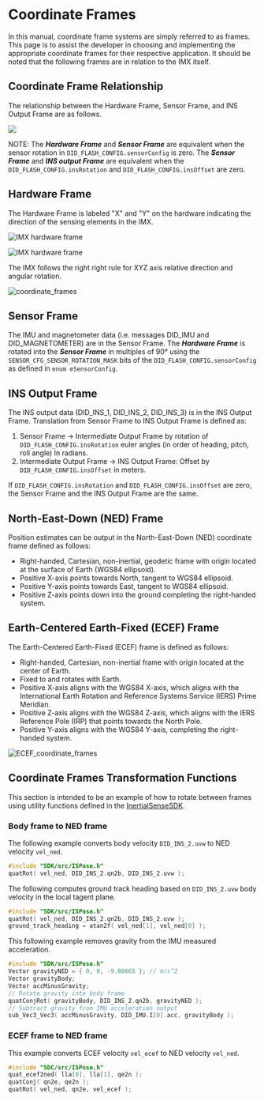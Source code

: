 # Coordinate Frames
In this manual, coordinate frame systems are simply referred to as frames. This page is to assist the developer in choosing and implementing the appropriate coordinate frames for their respective application. It should be noted that the following frames are in relation to the IMX itself.

## Coordinate Frame Relationship

The relationship between the Hardware Frame, Sensor Frame, and INS Output Frame are as follows.  

![](../images/coordinate_frame_relationship.svg)

NOTE: The ***Hardware Frame*** and ***Sensor Frame*** are equivalent when the sensor rotation in `DID_FLASH_CONFIG.sensorConfig` is zero.  The ***Sensor Frame*** and ***INS output Frame*** are equivalent when the `DID_FLASH_CONFIG.insRotation` and `DID_FLASH_CONFIG.insOffset` are zero.  

## Hardware Frame

The Hardware Frame is labeled "X" and "Y" on the hardware indicating the direction of the sensing elements in the IMX.  

![IMX hardware frame](../images/IMX_5.0_800w_hw_frame.jpg)

![IMX hardware frame](../images/RUG-3.0-G2_hw_frame.png)

The IMX follows the right right rule for XYZ axis relative direction and angular rotation.

![coordinate_frames](../images/coordinate_frames.png)

## Sensor Frame

The IMU and magnetometer data (i.e. messages DID_IMU and DID_MAGNETOMETER) are in the Sensor Frame.  The ***Hardware Frame*** is rotated into the ***Sensor Frame*** in multiples of 90° using the `SENSOR_CFG_SENSOR_ROTATION_MASK` bits of the `DID_FLASH_CONFIG.sensorConfig` as defined in `enum eSensorConfig`.   

## INS Output Frame

The INS output data (DID_INS_1, DID_INS_2, DID_INS_3) is in the INS Output Frame. Translation from Sensor
Frame to INS Output Frame is defined as:

 1. Sensor Frame → Intermediate Output Frame by rotation of `DID_FLASH_CONFIG.insRotation` euler angles (in order of heading, pitch, roll angle) In radians.
 2. Intermediate Output Frame → INS Output Frame: Offset by `DID_FLASH_CONFIG.insOffset` in meters.

If `DID_FLASH_CONFIG.insRotation` and `DID_FLASH_CONFIG.insOffset` are zero, the Sensor Frame and the INS Output Frame are the same.

## North-East-Down (NED) Frame
Position estimates can be output in the North-East-Down (NED) coordinate frame defined as follows:

  * Right-handed, Cartesian, non-inertial, geodetic frame with origin located at the surface of Earth (WGS84 ellipsoid).
  * Positive X-axis points towards North, tangent to WGS84 ellipsoid.
  * Positive Y-axis points towards East, tangent to WGS84 ellipsoid.
  * Positive Z-axis points down into the ground completing the right-handed system.

## Earth-Centered Earth-Fixed (ECEF) Frame
The Earth-Centered Earth-Fixed (ECEF) frame is defined as follows:

  *  Right-handed, Cartesian, non-inertial frame with origin located at the center of Earth.
  *  Fixed to and rotates with Earth.
  *  Positive X-axis aligns with the WGS84 X-axis, which aligns with the International Earth Rotation and Reference Systems Service (IERS) Prime Meridian.
  *  Positive Z-axis aligns with the WGS84 Z-axis, which aligns with the IERS Reference Pole (IRP) that points towards the North Pole.
  *  Positive Y-axis aligns with the WGS84 Y-axis, completing the right-handed system.

![ECEF_coordinate_frames](../images/ecef_frame.png)

## Coordinate Frames Transformation Functions
This section is intended to be an example of how to rotate between frames using utility functions defined in the [InertialSenseSDK](https://github.com/inertialsense/InertialSenseSDK).

### Body frame to NED frame

The following example converts body velocity `DID_INS_2.uvw` to NED velocity `vel_ned`.

``` C++
#include "SDK/src/ISPose.h"
quatRot( vel_ned, DID_INS_2.qn2b, DID_INS_2.uvw );
```

The following computes ground track heading based on `DID_INS_2.uvw` body velocity in the local tagent plane.

``` C++
#include "SDK/src/ISPose.h"
quatRot( vel_ned, DID_INS_2.qn2b, DID_INS_2.uvw );
ground_track_heading = atan2f( vel_ned[1], vel_ned[0] ); 
```

This following example removes gravity from the IMU measured acceleration.  

``` C++
#include "SDK/src/ISPose.h"
Vector gravityNED = { 0, 0, -9.80665 };	// m/s^2
Vector gravityBody;
Vector accMinusGravity;
// Rotate gravity into body frame
quatConjRot( gravityBody, DID_INS_2.qn2b, gravityNED );
// Subtract gravity from IMU acceleration output
sub_Vec3_Vec3( accMinusGravity, DID_IMU.I[0].acc, gravityBody );
```

### ECEF frame to NED frame

This example converts ECEF velocity `vel_ecef` to NED velocity `vel_ned`.

```c++
#include "SDC/src/ISPose.h"
quat_ecef2ned( lla[0], lla[1], qe2n );
quatConj( qn2e, qe2n );
quatRot( vel_ned, qn2e, vel_ecef );
```

